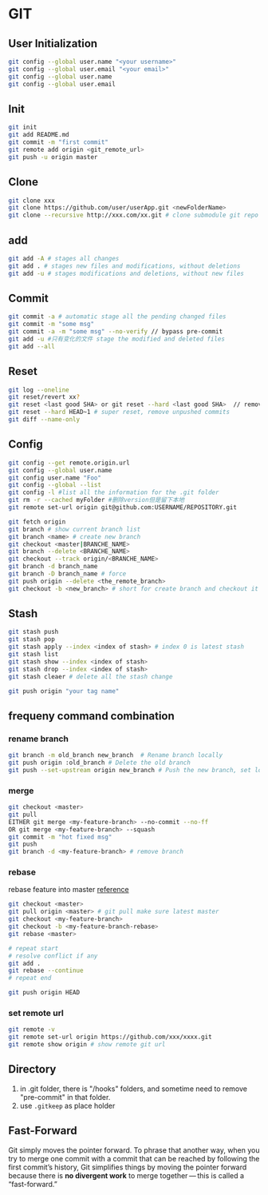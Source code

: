 # GIT

## User Initialization

```sh
git config --global user.name "<your username>"
git config --global user.email "<your email>"
git config --global user.name
git config --global user.email
```

## Init

```sh
git init
git add README.md
git commit -m "first commit"
git remote add origin <git_remote_url>
git push -u origin master
```

## Clone

```sh
git clone xxx
git clone https://github.com/user/userApp.git <newFolderName>
git clone --recursive http://xxx.com/xx.git # clone submodule git repo

```

## add

```sh
git add -A # stages all changes
git add . # stages new files and modifications, without deletions
git add -u # stages modifications and deletions, without new files
```

## Commit

```sh
git commit -a # automatic stage all the pending changed files
git commit -m "some msg"
git commit -a -m "some msg" --no-verify // bypass pre-commit
git add -u #只有变化的文件 stage the modified and deleted files
git add --all
```

## Reset

```sh
git log --oneline
git reset/revert xx?
git reset <last good SHA> or git reset --hard <last good SHA>  // remove/reset the commit that are not pushed yet.
git reset --hard HEAD~1 # super reset, remove unpushed commits
git diff --name-only
```

## Config

```sh
git config --get remote.origin.url
git config --global user.name
git config user.name "Foo"
git config --global --list
git config -l #list all the information for the .git folder
git rm -r --cached myFolder #删除version但是留下本地
git remote set-url origin git@github.com:USERNAME/REPOSITORY.git

git fetch origin
git branch # show current branch list
git branch <name> # create new branch
git checkout <master|BRANCHE_NAME>
git branch --delete <BRANCHE_NAME>
git checkout --track origin/<BRANCHE_NAME>
git branch -d branch_name
git branch -D branch_name # force
git push origin --delete <the_remote_branch>
git checkout -b <new_branch> # short for create branch and checkout it
```

## Stash

```sh
git stash push
git stash pop
git stash apply --index <index of stash> # index 0 is latest stash
git stash list
git stash show --index <index of stash>
git stash drop --index <index of stash>
git stash cleaer # delete all the stash change

git push origin "your tag name"
```

## frequeny command combination

### rename branch

```sh
git branch -m old_branch new_branch  # Rename branch locally
git push origin :old_branch # Delete the old branch
git push --set-upstream origin new_branch # Push the new branch, set local branch to track the new remote
```

### merge

```sh
git checkout <master>
git pull
EITHER git merge <my-feature-branch> --no-commit --no-ff
OR git merge <my-feature-branch> --squash
git commit -m "hot fixed msg"
git push
git branch -d <my-feature-branch> # remove branch
```

### rebase

rebase feature into master
[reference](https://blog.algolia.com/master-git-rebase/)

```sh
git checkout <master>
git pull origin <master> # git pull make sure latest master
git checkout <my-feature-branch>
git checkout -b <my-feature-branch-rebase>
git rebase <master>

# repeat start
# resolve conflict if any
git add .
git rebase --continue
# repeat end

git push origin HEAD
```

### set remote url

```sh
git remote -v
git remote set-url origin https://github.com/xxx/xxxx.git
git remote show origin # show remote git url
```

## Directory

1. in .git folder, there is "/hooks" folders, and sometime need to remove "pre-commit" in that folder.
1. use `.gitkeep` as place holder

## Fast-Forward

Git simply moves the pointer forward. To phrase that another way, when you try to merge one commit with a commit that can be reached by following the first commit’s history, Git simplifies things by moving the pointer forward because there is **no divergent work** to merge together — this is called a “fast-forward.”
